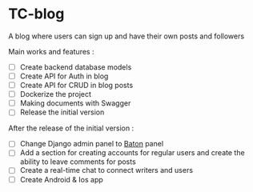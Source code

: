 # TC-blog
A blog where users can sign up and have their own posts and followers


Main works and features :
- [ ] Create backend database models
- [ ] Create API for Auth in blog
- [ ] Create API for CRUD in blog posts
- [ ] Dockerize the project
- [ ] Making documents with Swagger
- [ ] Release the initial version

After the release of the initial version :
- [ ] Change Django admin panel to [Baton](https://github.com/otto-torino/django-baton) panel
- [ ] Add a section for creating accounts for regular users and create the ability to leave comments for posts
- [ ] Create a real-time chat to connect writers and users
- [ ] Create Android & Ios app
